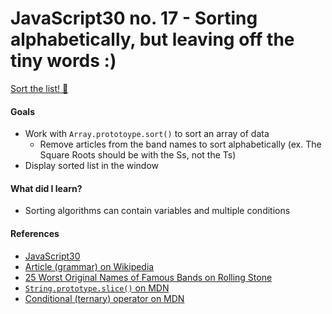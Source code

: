 # JavaScript30 no. 17 - Sorting alphabetically, but leaving off the tiny words :)

[Sort the list! 👻](https://codepen.io/nichelicorn/pen/NWvqxEO)

#### Goals
* Work with `Array.prototoype.sort()` to sort an array of data
  * Remove articles from the band names to sort alphabetically (ex. The Square Roots should be with the Ss, not the Ts)
* Display sorted list in the window

#### What did I learn?
* Sorting algorithms can contain variables and multiple conditions

#### References
* [JavaScript30](https://javascript30.com/)
* [Article (grammar) on Wikipedia](https://en.wikipedia.org/wiki/Article_(grammar))
* [25 Worst Original Names of Famous Bands on Rolling Stone](https://www.rollingstone.com/music/music-lists/25-worst-original-names-of-famous-bands-72260/the-square-roots-39301/)
* [`String.prototype.slice()` on MDN](https://developer.mozilla.org/en-US/docs/Web/JavaScript/Reference/Global_Objects/String/slice)
* [Conditional (ternary) operator on MDN](https://developer.mozilla.org/en-US/docs/Web/JavaScript/Reference/Operators/Conditional_Operator)